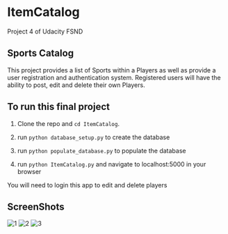 # ItemCatalog
Project 4 of Udacity FSND

## Sports Catalog
This project provides a list of Sports within a Players as well as provide a user registration and authentication system. Registered users will have the ability to post, edit and delete their own Players.

## To run this final project

1. Clone the repo and `cd ItemCatalog`.

2. run `python database_setup.py` to create the database

3. run `python populate_database.py` to populate the database

4. run `python ItemCatalog.py` and navigate to localhost:5000 in your browser

You will need to login this app to edit and delete players

## ScreenShots
![1](https://i.imgur.com/uYESfJv.png)
![2](https://i.imgur.com/9b04Cfr.png)
![3](https://i.imgur.com/aBTYbvU.png)
